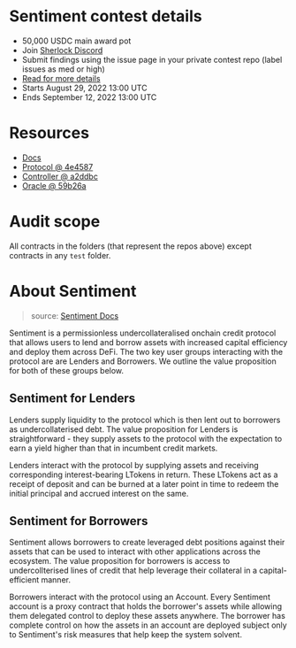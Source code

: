 # Sentiment contest details

- 50,000 USDC main award pot
- Join [Sherlock Discord](discord.gg/MABEWyASkp)
- Submit findings using the issue page in your private contest repo (label issues as med or high)
- [Read for more details](https://docs.sherlock.xyz/audits/watsons)
- Starts August 29, 2022 13:00 UTC
- Ends September 12, 2022 13:00 UTC

# Resources

- [Docs](https://docs.sentiment.xyz/)
- [Protocol @ 4e4587](https://github.com/sentimentxyz/protocol/tree/4e45871e4540df0f189f6c89deb8d34f24930120)
- [Controller @ a2ddbc](https://github.com/sentimentxyz/controller/tree/a2ddbcc00f361f733352d9c51457b4ebb999c8ae)
- [Oracle @ 59b26a](https://github.com/sentimentxyz/oracle/tree/59b26a3d8c295208437aad36c470386c9729a4bc)

# Audit scope

All contracts in the folders (that represent the repos above) except contracts in any `test` folder.


# About Sentiment

> source: [Sentiment Docs](https://docs.sentiment.xyz/core-concepts/overview)

Sentiment is a permissionless undercollateralised onchain credit protocol that allows users to lend and borrow assets with increased capital efficiency and deploy them across DeFi. The two key user groups interacting with the protocol are are Lenders and Borrowers. We outline the value proposition for both of these groups below.

## Sentiment for Lenders

Lenders supply liquidity to the protocol which is then lent out to borrowers as undercollaterised debt. The value proposition for Lenders is straightforward - they supply assets to the protocol with the expectation to earn a yield higher than that in incumbent credit markets.

Lenders interact with the protocol by supplying assets and receiving corresponding interest-bearing LTokens in return. These LTokens act as a receipt of deposit and can be burned at a later point in time to redeem the initial principal and accrued interest on the same.

## Sentiment for Borrowers

Sentiment allows borrowers to create leveraged debt positions against their assets that can be used to interact with other applications across the ecosystem. The value proposition for borrowers is access to undercollterised lines of credit that help leverage their collateral in a capital-efficient manner.

Borrowers interact with the protocol using an Account. Every Sentiment account is a proxy contract that holds the borrower's assets while allowing them delegated control to deploy these assets anywhere. The borrower has complete control on how the assets in an account are deployed subject only to Sentiment's risk measures that help keep the system solvent.
